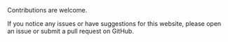 Contributions are welcome.

If you notice any issues or have suggestions for this website, please open an issue or submit a pull request on GitHub.
